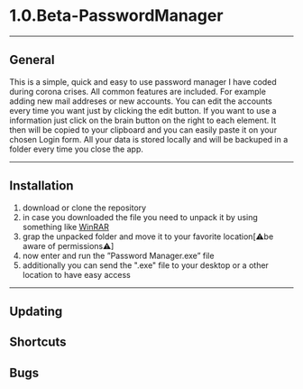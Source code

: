 # 1.0.Beta-PasswordManager

---

## General
This is a simple, quick and easy to use password manager I have coded during corona crises. All common features are included. For example adding new mail addreses or new accounts. You can edit the accounts every time you want just by clicking the edit button. If you want to use a information just click on the brain button on the right to each element. It then will be copied to your clipboard and you can easily paste it on your chosen Login form. All your data is stored locally and will be backuped in a folder every time you close the app.

---

## Installation 

1. download or clone the repository 
2. in case you downloaded the file you need to unpack it by using something like [WinRAR](https://www.chip.de/downloads/WinRAR-64-Bit_37666786.html)
3. grap the unpacked folder and move it to your favorite location[⚠be aware of permissions⚠]
4. now enter and run the ”Password Manager.exe” file
5. additionally you can send the ".exe" file to your desktop or a other location to have easy access 

---

## Updating
## Shortcuts
## Bugs
